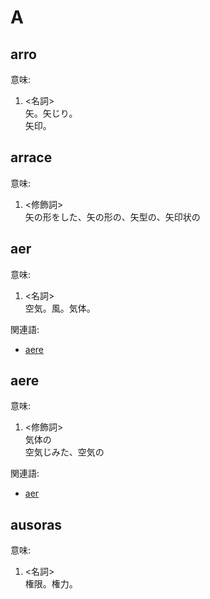 # A

## arro
意味:  
1. <名詞>  
  矢。矢じり。  
  矢印。  

## arrace
意味:  
1. <修飾詞>  
  矢の形をした、矢の形の、矢型の、矢印状の  

## aer
意味:  
1. <名詞>  
  空気。風。気体。  

関連語:  
* [aere](./A.md#aere)

## aere
意味:  
1. <修飾詞>  
  気体の  
  空気じみた、空気の  

関連語:  
* [aer](./A.md#aer)

## ausoras
意味:  
1. <名詞>  
  権限。権力。  
